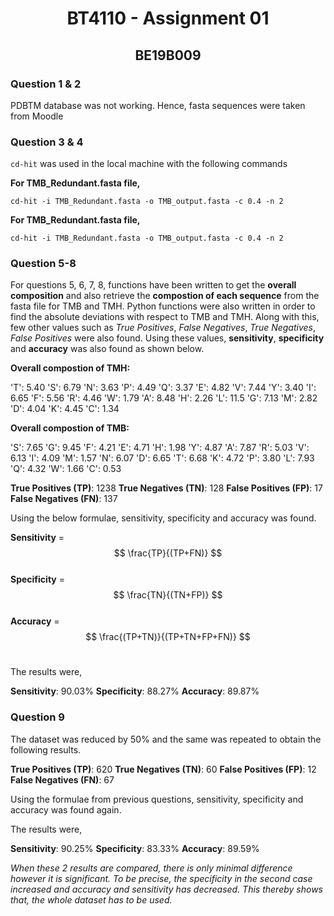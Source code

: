 <h1 style="text-align:center">BT4110 - Assignment 01</h1>
<h2 style="text-align:center">BE19B009</h2>

### Question 1 & 2

PDBTM database was not working. Hence, fasta sequences were taken from Moodle

### Question 3 & 4

`cd-hit` was used in the local machine with the following commands

**For TMB_Redundant.fasta file,**

```cd-hit -i TMB_Redundant.fasta -o TMB_output.fasta -c 0.4 -n 2```

**For TMB_Redundant.fasta file,**

```cd-hit -i TMB_Redundant.fasta -o TMB_output.fasta -c 0.4 -n 2```

### Question 5-8

For questions 5, 6, 7, 8, functions have been written to get the **overall composition** and also retrieve the **compostion of each sequence** from the fasta file for TMB and TMH. Python functions were also written in order to find the absolute deviations with respect to TMB and TMH. Along with this, few other values such as *True Positives*, *False Negatives*, *True Negatives*, *False Positives* were also found. Using these values, **sensitivity**, **specificity** and **accuracy** was also found as shown below.

**Overall compostion of TMH:**


'T': 5.40
'S': 6.79
'N': 3.63
'P': 4.49
'Q': 3.37
'E': 4.82
'V': 7.44
'Y': 3.40
'I': 6.65
'F': 5.56
'R': 4.46
'W': 1.79
'A': 8.48
'H': 2.26
'L': 11.5
'G': 7.13
'M': 2.82
'D': 4.04
'K': 4.45
'C': 1.34


**Overall compostion of TMB:**

'S': 7.65
'G': 9.45
'F': 4.21
'E': 4.71
'H': 1.98
'Y': 4.87
'A': 7.87
'R': 5.03
'V': 6.13
'I': 4.09
'M': 1.57
'N': 6.07
'D': 6.65
'T': 6.68
'K': 4.72
'P': 3.80
'L': 7.93
'Q': 4.32
'W': 1.66
'C': 0.53


**True Positives (TP)**: 1238 
**True Negatives (TN)**: 128
**False Positives (FP)**: 17
**False Negatives (FN)**: 137

Using the below formulae, sensitivity, specificity and accuracy was found.

**Sensitivity** = $$ \frac{TP}{(TP+FN)} $$ <br>
**Specificity** = $$ \frac{TN}{(TN+FP)} $$ <br>
**Accuracy** = $$ \frac{(TP+TN)}{(TP+TN+FP+FN)} $$ <br>

The results were, 

**Sensitivity**: 90.03%
**Specificity**: 88.27%
**Accuracy**: 89.87%

### Question 9

The dataset was reduced by 50% and the same was repeated to obtain the following results.

**True Positives (TP)**: 620
**True Negatives (TN)**: 60
**False Positives (FP)**: 12
**False Negatives (FN)**: 67

Using the formulae from previous questions, sensitivity, specificity and accuracy was found again.

The results were, 

**Sensitivity**: 90.25%
**Specificity**: 83.33%
**Accuracy**: 89.59%

*When these 2 results are compared, there is only minimal difference however it is significant. To be precise, the specificity in the second case increased and accuracy and sensitivity has decreased. This thereby shows that, the whole dataset has to be used.*
